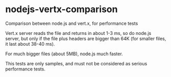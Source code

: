 # nodejs-vertx-comparison
Comparison between node.js and vert.x, for performance tests

Vert.x server reads the file and returns in about 1-3 ms, so do node.js server, but only if the file plus headers are bigger than 64K (for smaller files, it last about 38-40 ms).

For much bigger files (about 5MB), node.js much faster.

This tests are only samples, and must not be considered as serious performance tests.
